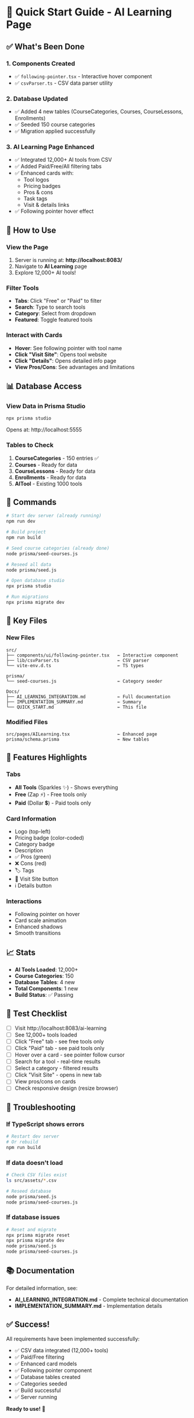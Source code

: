 # 🚀 Quick Start Guide - AI Learning Page

## ✅ What's Been Done

### 1. Components Created
- ✅ `following-pointer.tsx` - Interactive hover component
- ✅ `csvParser.ts` - CSV data parser utility

### 2. Database Updated
- ✅ Added 4 new tables (CourseCategories, Courses, CourseLessons, Enrollments)
- ✅ Seeded 150 course categories
- ✅ Migration applied successfully

### 3. AI Learning Page Enhanced
- ✅ Integrated 12,000+ AI tools from CSV
- ✅ Added Paid/Free/All filtering tabs
- ✅ Enhanced cards with:
  - Tool logos
  - Pricing badges
  - Pros & cons
  - Task tags
  - Visit & details links
- ✅ Following pointer hover effect

## 🎯 How to Use

### View the Page
1. Server is running at: **http://localhost:8083/**
2. Navigate to **AI Learning** page
3. Explore 12,000+ AI tools!

### Filter Tools
- **Tabs**: Click "Free" or "Paid" to filter
- **Search**: Type to search tools
- **Category**: Select from dropdown
- **Featured**: Toggle featured tools

### Interact with Cards
- **Hover**: See following pointer with tool name
- **Click "Visit Site"**: Opens tool website
- **Click "Details"**: Opens detailed info page
- **View Pros/Cons**: See advantages and limitations

## 📊 Database Access

### View Data in Prisma Studio
```bash
npx prisma studio
```
Opens at: http://localhost:5555

### Tables to Check
1. **CourseCategories** - 150 entries ✅
2. **Courses** - Ready for data
3. **CourseLessons** - Ready for data
4. **Enrollments** - Ready for data
5. **AITool** - Existing 1000 tools

## 🔧 Commands

```bash
# Start dev server (already running)
npm run dev

# Build project
npm run build

# Seed course categories (already done)
node prisma/seed-courses.js

# Reseed all data
node prisma/seed.js

# Open database studio
npx prisma studio

# Run migrations
npx prisma migrate dev
```

## 📁 Key Files

### New Files
```
src/
├── components/ui/following-pointer.tsx   ← Interactive component
├── lib/csvParser.ts                      ← CSV parser
└── vite-env.d.ts                         ← TS types

prisma/
└── seed-courses.js                       ← Category seeder

Docs/
├── AI_LEARNING_INTEGRATION.md            ← Full documentation
├── IMPLEMENTATION_SUMMARY.md             ← Summary
└── QUICK_START.md                        ← This file
```

### Modified Files
```
src/pages/AILearning.tsx                  ← Enhanced page
prisma/schema.prisma                      ← New tables
```

## 🎨 Features Highlights

### Tabs
- **All Tools** (Sparkles ✨) - Shows everything
- **Free** (Zap ⚡) - Free tools only
- **Paid** (Dollar 💲) - Paid tools only

### Card Information
- Logo (top-left)
- Pricing badge (color-coded)
- Category badge
- Description
- ✅ Pros (green)
- ❌ Cons (red)
- 🏷️ Tags
- 🔗 Visit Site button
- ℹ️ Details button

### Interactions
- Following pointer on hover
- Card scale animation
- Enhanced shadows
- Smooth transitions

## 📈 Stats

- **AI Tools Loaded**: 12,000+
- **Course Categories**: 150
- **Database Tables**: 4 new
- **Total Components**: 1 new
- **Build Status**: ✅ Passing

## 🎯 Test Checklist

- [ ] Visit http://localhost:8083/ai-learning
- [ ] See 12,000+ tools loaded
- [ ] Click "Free" tab - see free tools only
- [ ] Click "Paid" tab - see paid tools only
- [ ] Hover over a card - see pointer follow cursor
- [ ] Search for a tool - real-time results
- [ ] Select a category - filtered results
- [ ] Click "Visit Site" - opens in new tab
- [ ] View pros/cons on cards
- [ ] Check responsive design (resize browser)

## 🐛 Troubleshooting

### If TypeScript shows errors
```bash
# Restart dev server
# Or rebuild
npm run build
```

### If data doesn't load
```bash
# Check CSV files exist
ls src/assets/*.csv

# Reseed database
node prisma/seed.js
node prisma/seed-courses.js
```

### If database issues
```bash
# Reset and migrate
npx prisma migrate reset
npx prisma migrate dev
node prisma/seed.js
node prisma/seed-courses.js
```

## 📚 Documentation

For detailed information, see:
- **AI_LEARNING_INTEGRATION.md** - Complete technical documentation
- **IMPLEMENTATION_SUMMARY.md** - Implementation details

## ✅ Success!

All requirements have been implemented successfully:
- ✅ CSV data integrated (12,000+ tools)
- ✅ Paid/Free filtering
- ✅ Enhanced card models
- ✅ Following pointer component
- ✅ Database tables created
- ✅ Categories seeded
- ✅ Build successful
- ✅ Server running

**Ready to use!** 🎉
